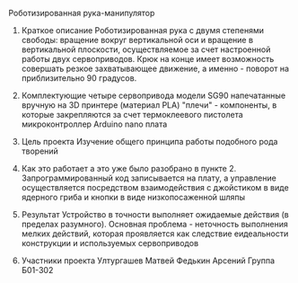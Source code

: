 Роботизированная рука-манипулятор

1) Краткое описание
Роботизированная рука с двумя степенями свободы: вращение вокруг вертикальной оси и
вращение в вертикальной плоскости, осуществляемое за счет настроенной работы двух сервоприводов.
Крюк на конце имеет возможность совершать резкое захватывающее движение, а именно - поворот на приблизительно 90 градусов.

3) Комплектующие
четыре сервопривода модели SG90
напечатанные вручную на 3D принтере (материал PLA) "плечи" - компоненты, в которые закрепляются за счет термоклеевого пистолета
микроконтроллер Arduino nano
плата

5) Цель проекта
Изучение общего принципа работы подобного рода творений

6) Как это работает
а это уже было разобрано в пункте 2. Запрограммированный код записывается на плату,
а управление осуществляется посредством взаимодействия с джойстиком в виде ядерного гриба и кнопки в виде низкопосаженной шляпы

8) Результат
Устройство в точности выполняет ожидаемые действия (в пределах разумного). Основная проблема - неточность выполнения мелких действий,
которая проявляется как следствие еидеальности конструкции и используемых сервоприводов

9) Участники проекта
Ултургашев Матвей
Федькин Арсений
Группа Б01-302
